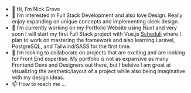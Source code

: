 - 👋 Hi, I’m Nick Grove
- 👀 I’m interested in Full Stack Development and also love Design. Really enjoy expanding on unique concepts and implementing sleek design.
- 🌱 I’m currently working on my Portfolio Website using Nuxt and very soon I will start my first Full Stack project with Vue.js [Scheduli](https://github.com/NickGroveSE/Scheduli) where I plan to work on mastering the framework and also learning Laravel, PostgreSQL, and Tailwind/SASS for the first time.
- 💞️ I’m looking to collaborate on projects that are exciting and are looking for Front End expertise. My portfolio is not as expansive as many Frontend Devs and Designers out there, but I beleive I am great at visualizing the aesthetic/layout of a project while also being imaginative with my design ideas.
- 📫 How to reach me ...

<!---
NickGroveSE/NickGroveSE is a ✨ special ✨ repository because its `README.md` (this file) appears on your GitHub profile.
You can click the Preview link to take a look at your changes.
--->
